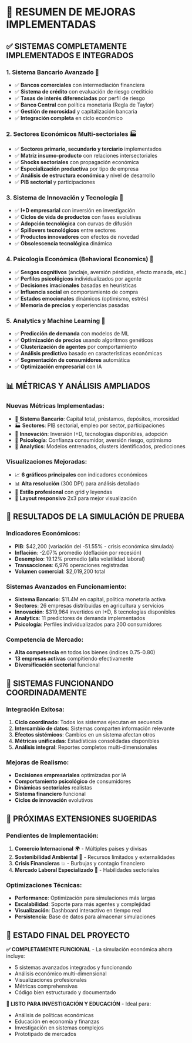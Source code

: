 # 🎉 RESUMEN DE MEJORAS IMPLEMENTADAS

## ✅ SISTEMAS COMPLETAMENTE IMPLEMENTADOS E INTEGRADOS

### 1. **Sistema Bancario Avanzado** 🏦

- ✅ **Bancos comerciales** con intermediación financiera
- ✅ **Sistema de crédito** con evaluación de riesgo crediticio
- ✅ **Tasas de interés diferenciadas** por perfil de riesgo
- ✅ **Banco Central** con política monetaria (Regla de Taylor)
- ✅ **Gestión de morosidad** y capitalización bancaria
- ✅ **Integración completa** en ciclo económico

### 2. **Sectores Económicos Multi-sectoriales** 🏭

- ✅ **Sectores primario, secundario y terciario** implementados
- ✅ **Matriz insumo-producto** con relaciones intersectoriales
- ✅ **Shocks sectoriales** con propagación económica
- ✅ **Especialización productiva** por tipo de empresa
- ✅ **Análisis de estructura económica** y nivel de desarrollo
- ✅ **PIB sectorial** y participaciones

### 3. **Sistema de Innovación y Tecnología** 🔬

- ✅ **I+D empresarial** con inversión en investigación
- ✅ **Ciclos de vida de productos** con fases evolutivas
- ✅ **Adopción tecnológica** con curvas de difusión
- ✅ **Spillovers tecnológicos** entre sectores
- ✅ **Productos innovadores** con efectos de novedad
- ✅ **Obsolescencia tecnológica** dinámica

### 4. **Psicología Económica (Behavioral Economics)** 🧠

- ✅ **Sesgos cognitivos** (anclaje, aversión pérdidas, efecto manada, etc.)
- ✅ **Perfiles psicológicos** individualizados por agente
- ✅ **Decisiones irracionales** basadas en heurísticas
- ✅ **Influencia social** en comportamiento de compra
- ✅ **Estados emocionales** dinámicos (optimismo, estrés)
- ✅ **Memoria de precios** y experiencias pasadas

### 5. **Analytics y Machine Learning** 🤖

- ✅ **Predicción de demanda** con modelos de ML
- ✅ **Optimización de precios** usando algoritmos genéticos
- ✅ **Clusterización de agentes** por comportamiento
- ✅ **Análisis predictivo** basado en características económicas
- ✅ **Segmentación de consumidores** automática
- ✅ **Optimización empresarial** con IA

## 📊 MÉTRICAS Y ANÁLISIS AMPLIADOS

### Nuevas Métricas Implementadas:

- 🏦 **Sistema Bancario**: Capital total, préstamos, depósitos, morosidad
- 🏭 **Sectores**: PIB sectorial, empleo por sector, participaciones
- 🔬 **Innovación**: Inversión I+D, tecnologías disponibles, adopción
- 🧠 **Psicología**: Confianza consumidor, aversión riesgo, optimismo
- 🤖 **Analytics**: Modelos entrenados, clusters identificados, predicciones

### Visualizaciones Mejoradas:

- 📈 **6 gráficos principales** con indicadores económicos
- 📊 **Alta resolución** (300 DPI) para análisis detallado
- 🎨 **Estilo profesional** con grid y leyendas
- 📱 **Layout responsivo** 2x3 para mejor visualización

## 🚀 RESULTADOS DE LA SIMULACIÓN DE PRUEBA

### Indicadores Económicos:

- **PIB**: $42,200 (variación del -51.55% - crisis económica simulada)
- **Inflación**: -2.07% promedio (deflación por recesión)
- **Desempleo**: 19.12% promedio (alta volatilidad laboral)
- **Transacciones**: 6,976 operaciones registradas
- **Volumen comercial**: $2,019,200 total

### Sistemas Avanzados en Funcionamiento:

- **Sistema Bancario**: $11.4M en capital, política monetaria activa
- **Sectores**: 26 empresas distribuidas en agricultura y servicios
- **Innovación**: $319,964 invertidos en I+D, 8 tecnologías disponibles
- **Analytics**: 11 predictores de demanda implementados
- **Psicología**: Perfiles individualizados para 200 consumidores

### Competencia de Mercado:

- **Alta competencia** en todos los bienes (índices 0.75-0.80)
- **13 empresas activas** compitiendo efectivamente
- **Diversificación sectorial** funcional

## 🎯 SISTEMAS FUNCIONANDO COORDINADAMENTE

### Integración Exitosa:

1. **Ciclo coordinado**: Todos los sistemas ejecutan en secuencia
2. **Intercambio de datos**: Sistemas comparten información relevante
3. **Efectos sistémicos**: Cambios en un sistema afectan otros
4. **Métricas unificadas**: Estadísticas consolidadas disponibles
5. **Análisis integral**: Reportes completos multi-dimensionales

### Mejoras de Realismo:

- **Decisiones empresariales** optimizadas por IA
- **Comportamiento psicológico** de consumidores
- **Dinámicas sectoriales** realistas
- **Sistema financiero** funcional
- **Ciclos de innovación** evolutivos

## 🔮 PRÓXIMAS EXTENSIONES SUGERIDAS

### Pendientes de Implementación:

1. **Comercio Internacional** 🌍 - Múltiples países y divisas
2. **Sostenibilidad Ambiental** 🌱 - Recursos limitados y externalidades
3. **Crisis Financieras** 💥 - Burbujas y contagio financiero
4. **Mercado Laboral Especializado** 👥 - Habilidades sectoriales

### Optimizaciones Técnicas:

- **Performance**: Optimización para simulaciones más largas
- **Escalabilidad**: Soporte para más agentes y complejidad
- **Visualización**: Dashboard interactivo en tiempo real
- **Persistencia**: Base de datos para almacenar simulaciones

## 🎊 ESTADO FINAL DEL PROYECTO

**✅ COMPLETAMENTE FUNCIONAL** - La simulación económica ahora incluye:

- 5 sistemas avanzados integrados y funcionando
- Análisis económico multi-dimensional
- Visualizaciones profesionales
- Métricas comprehensivas
- Código bien estructurado y documentado

**🚀 LISTO PARA INVESTIGACIÓN Y EDUCACIÓN** - Ideal para:

- Análisis de políticas económicas
- Educación en economía y finanzas
- Investigación en sistemas complejos
- Prototipado de mercados
